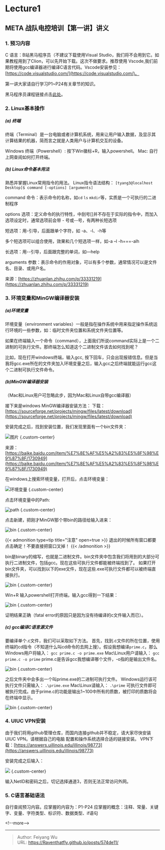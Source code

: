 # Lecture1

## META 战队电控培训【第一讲】讲义
### 1. 预习内容
C 语言：B站黑马程序员（不建议下载使用Visual Studio，我们将不会用到它。如果教程用到了Clion，可以先开始下载。这次不做要求。推荐使用 Vscode,我们前期将使用gcc编译器进行编译C语言代码。Vscode安装参见：[https://code.visualstudio.com/](https://code.visualstudio.com/)。

第一讲大家请自行学习P1~P24有关章节的知识。

黑马程序员课程链接点击[此处](https://www.bilibili.com/video/BV1Xa4y1k7LU?p=14&amp;vd_source=b710c0374cb950d2cc5713ef9df39177)。
### 2. Linux基本操作

##### (a) 终端
终端（Terminal）是一台电脑或者计算机系统，用来让用户输入数据，及显示其计算结果的机器，简而言之就是人类用户与计算机交互的设备。

Windows 终端（Powershell）: 按下Win徽标&#43;R，输入powershell。
Mac: 自行上网查阅如何打开终端。

##### (b) Linux命令基本用法
熟悉并掌握Linux常用指令的用法。
Linux指令语法结构：
`[tyang3@localhost Desktop]$ command [-options] [arguments]`

command 命令：表示命令的名称，如`cd` `ls` `mkdir`等，实质是一个可执行的二进制程序

options 选项：定义命令的执行特性，中刮号[]并不存在于实际的指令中，而加入选项设定时，通常选项前会带 - 号或--号，有两种长短选项

短选项：用-引导，后面跟单个字符，如 -a、-l、-h等

多个短选项可以组合使用，效果和几个短选项一样，如-a –l -h===-alh

长选项：用--引导，后面跟完整的单词，如—help

arguments 参数：表示命令的作用对象，可以有多个参数，通常情况可以是文件名、目录、或用户名。

来源：[https://zhuanlan.zhihu.com/p/33331219](https://zhuanlan.zhihu.com/p/33331219)

### 3. 环境变量和MinGW编译器安装


##### (a)环境变量
环境变量（environment variables）一般是指在操作系统中用来指定操作系统运行环境的一些参数，如：临时文件夹位置和系统文件夹位置等。

如果在终端输入一个命令（command），上面我们所说command实际上是一个二进制的可执行文件。那终端怎么知道这个二进制文件该去如何找到呢？

比如，现在打开windows终端，输入gcc, 按下回车，只会出现报错信息。但是当我将gcc.exe所在的文件夹加入环境变量之后，输入gcc之后终端就能运行gcc这个二进制可执行文件命令。

##### (b)MinGW编译器安装
（Mac和Linux用户可忽略此步，因为Mac和Linux自带gcc编译器）

接下来是windows MinGW编译器安装方法：
下载：[https://sourceforge.net/projects/mingw/files/latest/download](https://sourceforge.net/projects/mingw/files/latest/download)

安装完成之后，找到安装位置，我们发现里面有一个bin文件夹：

![图片](/figures/bin.png)
{.custom-center}

来源：[https://baike.baidu.com/item/%E7%8E%AF%E5%A2%83%E5%8F%98%E9%87%8F/1730949](https://baike.baidu.com/item/%E7%8E%AF%E5%A2%83%E5%8F%98%E9%87%8F/1730949)

在windows上搜索环境变量，打开后，点击环境变量：

![环境变量](/figures/环境变量.png)
{.custom-center}

点击环境变量中的Path:

![path](/figures/path.png)
{.custom-center}

点击新建，把刚才MinGW那个带bin的路径给输入进来：

![bin](/figures/bin2.png)
{.custom-center}

{{&lt; admonition type=tip title=&#34;注意&#34; open=true &gt;}}
退出的时候所有窗口都要点击确定！不要直接把窗口叉掉！
{{&lt; /admonition &gt;}}


bin是binary的缩写，也就是二进制文件。bin文件夹中包含我们将用到的大部分可执行二进制文件，包括gcc。现在这些可执行文件都能被终端找到了。
如果打开bin文件夹，可以找到以下的exe文件，现在这些.exe可执行文件都可以被终端直接执行。

![bin](/figures/bin3.png)
{.custom-center}

Win&#43;R 输入powershell打开终端，输入gcc得到一下结果：

![bin](/figures/gcc-out.png)
{.custom-center}

证明结果正确（fatal error的原因只是因为没有待编译的c文件输入而已）。

##### (c) gcc编译C语言源文件
要编译单个.c文件，我们可以采取如下方法。
首先，找到.c文件的所在位置，使用终端的cd指令（不知道什么叫cd命令的去网上搜）。假设我想编译`prime.c`，那么Windows用户将输入：
`gcc prime.c -o prime.exe`
Mac\Linux用户请输入：
`gcc prime.c -o prime`
prime.c是告诉gcc我想编译哪个文件，-o指的是输出文件名。

![bin](/figures/teach1.png)
{.custom-center}

之后文件夹中会多出一个叫prime.exe的二进制可执行文件。
Windows运行该可执行文件只需输入：
`.\prime.exe`
Mac\Linux请输入：
`.\prime`
可执行文件即可被执行完成。由于prime.c的功能是输出1~100中所有的质数，被打印的质数将会在终端中显示。

![bin](/figures/prime.png)
{.custom-center}

### 4.  UIUC VPN安装
由于我们将用github管理仓库，而国内连接github并不稳定，请大家尽快安装UIUC VPN。请根据自己的电脑
配置和操作系统选择合适的链接安装。
VPN下载：[https://answers.uillinois.edu/illinois/98773](https://answers.uillinois.edu/illinois/98773)

安装完成之后输入：

![](/figures/vpn1.png)
{.custom-center}

输入NetID和密码之后，切记选择通道3，否则无法正常访问外网。
### 5. C语言基础语法
自行查阅预习内容。应掌握的内容为：P1-P24
应掌握的概念：注释、常量、关键字、变量、字符类型、标识符、数据类型、if语句

&lt;!--more--&gt;


---

> Author: Feiyang Wu  
> URL: https://Raventhatfly.github.io/posts/574de11/  

